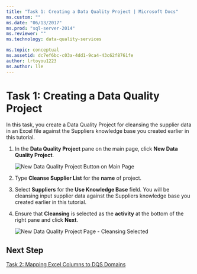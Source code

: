 ```yaml
---
title: "Task 1: Creating a Data Quality Project | Microsoft Docs"
ms.custom: ""
ms.date: "06/13/2017"
ms.prod: "sql-server-2014"
ms.reviewer: ""
ms.technology: data-quality-services

ms.topic: conceptual
ms.assetid: dc7ef6bc-c03a-4dd1-9ca4-43c62f8761fe
author: lrtoyou1223
ms.author: lle
---
```

# Task 1: Creating a Data Quality Project
  In this task, you create a Data Quality Project for cleansing the supplier data in an Excel file against the Suppliers knowledge base you created earlier in this tutorial.

1.  In the **Data Quality Project** pane on the main page, click **New Data Quality Project**.

     ![New Data Quality Project Button on Main Page](../../2014/tutorials/media/et-creatingadataqualityproject-01.jpg "New Data Quality Project Button on Main Page")

2.  Type **Cleanse Supplier List** for the **name** of project.

3.  Select **Suppliers** for the **Use Knowledge Base** field. You will be cleansing input supplier data against the Suppliers knowledge base you created earlier in this tutorial.

4.  Ensure that **Cleansing** is selected as the **activity** at the bottom of the right pane and click **Next**.

     ![New Data Quality Project Page - Cleansing Selected](../../2014/tutorials/media/et-creatingadataqualityproject-02.jpg "New Data Quality Project Page - Cleansing Selected")

## Next Step
 [Task 2: Mapping Excel Columns to DQS Domains](../../2014/tutorials/task-2-mapping-excel-columns-to-dqs-domains.md)


